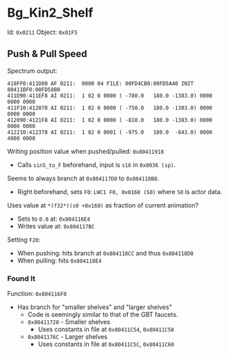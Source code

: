Bg_Kin2_Shelf
=============

Id:     `0x0211`
Object: `0x01F5`

## Push & Pull Speed

Spectrum output:

```
410FF0:411D80 AF 0211:  0000 04 FILE: 00FD4CB0:00FD5A40 INIT 80411BF0:00FD58B0
411D90:411EF8 AI 0211:  1 02 0 0000 ( -780.0   180.0 -1383.0) 0000 0000 0000
411F10:412078 AI 0211:  1 02 0 0000 ( -750.0   180.0 -1383.0) 0000 0000 0000
412090:4121F8 AI 0211:  1 02 0 0000 ( -810.0   180.0 -1383.0) 0000 0000 0000
412210:412378 AI 0211:  1 02 0 0001 ( -975.0   180.0  -843.0) 0000 4000 0000
```

Writing position value when pushed/pulled: `0x80411918`
- Calls `sinS_to_F` beforehand, input is `s16` in `0x0036 (sp)`.

Seems to always branch at `0x804117D0` to `0x804118B0`.
- Right beforehand, sets `F0`: `LWC1 F0, 0x0160 (S0)` where `S0` is actor data.

Uses value at `*(f32*)(s0 +0x160)` as fraction of current animation?
- Sets to `0.0` at: `0x804116E4`
- Writes value at: `0x804117BC`

Setting `F20`:
- When pushing: hits branch at `0x804118CC` and thus `0x804118D0`
- When pulling: hits `0x804118E4`

### Found It

Function: `0x804116F0`
- Has branch for "smaller shelves" and "larger shelves"
  - Code is seemingly similar to that of the GBT faucets.
  - `0x80411728` - Smaller shelves
    - Uses constants in file at `0x80411C54`, `0x80411C58`
  - `0x8041176C` - Larger shelves
    - Uses constants in file at `0x80411C5C`, `0x80411C60`
